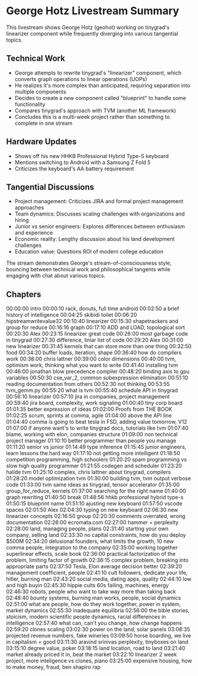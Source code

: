 # George Hotz Livestream Summary

This livestream shows George Hotz (geohot) working on tinygrad's linearizer component while frequently diverging into various tangential topics.

## Technical Work
- George attempts to rewrite tinygrad's "linearizer" component, which converts graph operations to linear operations (UOPs)
- He realizes it's more complex than anticipated, requiring separation into multiple components
- Decides to create a new component called "blueprint" to handle some functionality
- Compares tinygrad's approach with TVM (another ML framework)
- Concludes this is a multi-week project rather than something to complete in one stream

## Hardware Updates
- Shows off his new HHKB Professional Hybrid Type-S keyboard
- Mentions switching to Android with a Samsung Z Fold 5
- Criticizes the keyboard's AA battery requirement

## Tangential Discussions
- Project management: Criticizes JIRA and formal project management approaches
- Team dynamics: Discusses scaling challenges with organizations and hiring
- Junior vs senior engineers: Explores differences between enthusiasm and experience
- Economic reality: Lengthy discussion about his land development challenges
- Education value: Questions ROI of modern college education

The stream demonstrates George's stream-of-consciousness style, bouncing between technical work and philosophical tangents while engaging with chat about various topics.

## Chapters

00:00:00 intro
00:00:10 rack, donuts, full time android
00:02:50 a brief history of intelligence
00:04:25 skibidi toilet
00:06:20 hipstreamwritevalue32
00:10:40 linearizer
00:15:30 shapetrackers and group for reduce
00:16:16 graph
00:17:10 ADD and LOAD, topological sort
00:20:30 Alex
00:23:15 linearizer great code
00:26:00 most garbage code in tinygrad
00:27:30 difference, liniar list of code
00:29:20 Alex
00:31:00 new linearizer
00:31:45 kernels that can store more than one thing
00:32:50 food
00:34:20 buffer loads, iteration, shape
00:36:40 how do compilers work
00:38:00 chris lattner
00:39:00 color dimensions
00:40:00 tvm, optimism work, thinking what you want to write
00:41:40 installing tvm
00:46:00 jonathan blow precedence compiler
00:48:20 binding axis to gpu variables
00:50:30 cse_var_2, common subexpression elimination
00:51:10 reading documentation from others
00:52:30 not thinking
00:53:55 tvm_gemm.py
00:55:20 what is tvm
00:55:40 schedule API in tinygrad
00:56:10 linearizer
00:57:10 jira in companies, project management
00:59:40 jira board, complexity, work signaling
01:00:40 tiny corp board
01:01:35 better expression of ideas
01:02:00 Proofs from THE BOOK
01:02:25 scrum, sprints at comma, agile
01:04:00 above the API line
01:04:40 comma is going to beat tesla in FSD, adding value tomorrow, V12
01:07:00 if anyone want's to write tinygrad docs, tutorials like tvm
01:07:40 blame, working with elon, companies structure
01:09:00 non technical project manager
01:10:10 better programmer than people you manage
01:11:20 senior vs junior
01:14:49 type inference
01:15:45 junior engineers, learn lessons the hard way
01:17:10 not getting more intelligent
01:18:50 competition programming, high schoolers
01:20:20 spam programming vs slow high quality programmer
01:21:55 codegen and scheduler
01:23:20 halide tvm
01:25:10 complex, chris lattner about tinygrad, compilers
01:28:20 model optimization tvm
01:30:00 building tvm, tvm output verbose code
01:33:00 tvm same ideas as tinygrad, tensor accelerator
01:35:00 group_for_reduce, kernels
01:37:00 searching for the right name
01:40:00 graph rewriting
01:40:50 break
01:48:56 hhkb professional hybrid type-s
01:50:15 blueprint name
01:51:10 ajusting new keyboard
01:57:50 vscode spaces
02:01:50 Alex
02:04:30 typing on new keyboard
02:06:30 new linearizer concepts
02:16:50 group
02:20:30 comments overrated, wrong documentation
02:26:00 ecromata.com
02:27:00 hammer = perplexity
02:28:00 land, managing people, plans
02:31:40 starting your own company, selling land
02:33:30 no capital constraints, how do you deploy $500M
02:34:20 delusional founders, what limits the growth, 10 new comma people, integration to the company
02:35:00 working together superlinear effects, scale book
02:36:00 practical factorization of the problem, limiting factor of growth
02:36:15 complex problem, breaking into appropriate parts
02:37:50 Tesla, Elon average decision better
02:39:20 management coefficient, people
02:41:10 cult followers, dedicate your life, hitler, burning man
02:43:20 social media, dating apps, quality
02:44:10 low and high buyin
02:45:30 hippie cults 60s failing, machines, energy
02:46:30 robots, people who want to take way more than taking back
02:48:40 bounty systems, burning man works, people, social dynamics
02:51:00 what are people, how do they work together, power in system, market dynamics
02:55:30 inadequate equilibria
02:56:00 the bible stories, stoicism, modern scientific people dynamics, racial differences in intelligence
02:57:40 what can, can't you change, how change happens
02:59:20 clones scaling
03:02:30 power on the land, solar panels
03:08:35 projected revenue numbers, fake wineries
03:09:50 horse boarding, we live in capitalism = good
03:11:30 aravind srinivas perplexity, tinyboxes on land
03:15:10 degree value, poker
03:18:15 land location, road to land
03:21:40 market already priced it in, beat the market
03:22:10 linearizer 2 week project, more inteligence vs clones, piano
03:25:00 expensive housing, how to make money, fraud, ben shapiro rap
